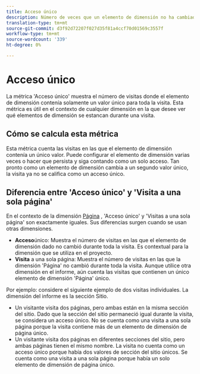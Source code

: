 ```yaml
---
title: Acceso único
description: Número de veces que un elemento de dimensión no ha cambiado en una visita.
translation-type: tm+mt
source-git-commit: d3f92d72207f027d35f81a4ccf70d01569c3557f
workflow-type: tm+mt
source-wordcount: '339'
ht-degree: 0%

---
```



# Acceso único

La métrica &#39;Acceso único&#39; muestra el número de visitas donde el elemento de dimensión contenía solamente un valor único para toda la visita. Esta métrica es útil en el contexto de cualquier dimensión en la que desee ver qué elementos de dimensión se estancan durante una visita.

## Cómo se calcula esta métrica

Esta métrica cuenta las visitas en las que el elemento de dimensión contenía un único valor. Puede configurar el elemento de dimensión varias veces o hacer que persista y siga contando como un solo acceso. Tan pronto como un elemento de dimensión cambia a un segundo valor único, la visita ya no se califica como un acceso único.

## Diferencia entre &#39;Acceso único&#39; y &#39;Visita a una sola página&#39;

En el contexto de la dimensión [Página](../dimensions/page.md) , &#39;Acceso único&#39; y &#39;Visitas a una sola página&#39; son exactamente iguales. Sus diferencias surgen cuando se usan otras dimensiones.

* **Acceso**&#x200B;único: Muestra el número de visitas en las que el elemento de dimensión dado no cambió durante toda la visita. Es contextual para la dimensión que se utiliza en el proyecto.
* **Visita** a una sola página: Muestra el número de visitas en las que la dimensión &#39;Página&#39; no cambió durante toda la visita. Aunque utilice otra dimensión en el informe, aún cuenta las visitas que contienen un único elemento de dimensión &#39;Página&#39; único.

Por ejemplo: considere el siguiente ejemplo de dos visitas individuales. La dimensión del informe es la sección [](../dimensions/site-section.md)Sitio.

* Un visitante visita dos páginas, pero ambas están en la misma sección del sitio. Dado que la sección del sitio permaneció igual durante la visita, se considera un acceso único. No se cuenta como una visita a una sola página porque la visita contiene más de un elemento de dimensión de página único.
* Un visitante visita dos páginas en diferentes secciones del sitio, pero ambas páginas tienen el mismo nombre. La visita no cuenta como un acceso único porque había dos valores de sección del sitio únicos. Se cuenta como una visita a una sola página porque había un solo elemento de dimensión de página único.
